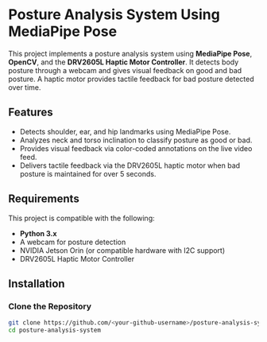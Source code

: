 # Posture Analysis System Using MediaPipe Pose

This project implements a posture analysis system using **MediaPipe Pose**, **OpenCV**, and the **DRV2605L Haptic Motor Controller**. It detects body posture through a webcam and gives visual feedback on good and bad posture. A haptic motor provides tactile feedback for bad posture detected over time.

## Features
- Detects shoulder, ear, and hip landmarks using MediaPipe Pose.
- Analyzes neck and torso inclination to classify posture as good or bad.
- Provides visual feedback via color-coded annotations on the live video feed.
- Delivers tactile feedback via the DRV2605L haptic motor when bad posture is maintained for over 5 seconds.

## Requirements
This project is compatible with the following:
- **Python 3.x**
- A webcam for posture detection
- NVIDIA Jetson Orin (or compatible hardware with I2C support)
- DRV2605L Haptic Motor Controller

## Installation

### Clone the Repository
```bash
git clone https://github.com/<your-github-username>/posture-analysis-system.git
cd posture-analysis-system

